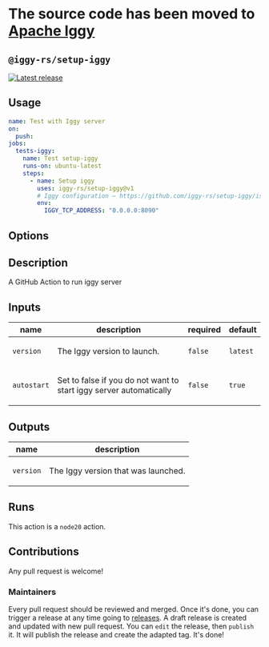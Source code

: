 # The source code has been moved to [Apache Iggy](https://github.com/apache/iggy/)

## `@iggy-rs/setup-iggy`

<p>
  <a href="https://github.com/iggy-rs/setup-iggy/releases"><img alt="Latest release" src="https://img.shields.io/github/v/release/iggy-rs/setup-iggy"></a>
</p>

## Usage

```yaml
name: Test with Iggy server
on:
  push:
jobs:
  tests-iggy:
    name: Test setup-iggy
    runs-on: ubuntu-latest
    steps:
      - name: Setup iggy
        uses: iggy-rs/setup-iggy@v1
        # Iggy configuration — https://github.com/iggy-rs/setup-iggy/issues/14#issuecomment-2505922327
        env:
          IGGY_TCP_ADDRESS: "0.0.0.0:8090"
```

## Options

<!-- action-docs-header source="action.yml" -->

<!-- action-docs-header source="action.yml" -->

<!-- action-docs-description source="action.yml" -->
## Description

A GitHub Action to run iggy server
<!-- action-docs-description source="action.yml" -->

<!-- action-docs-inputs source="action.yml" -->
## Inputs

| name | description | required | default |
| --- | --- | --- | --- |
| `version` | <p>The Iggy version to launch.</p> | `false` | `latest` |
| `autostart` | <p>Set to false if you do not want to start iggy server automatically</p> | `false` | `true` |
<!-- action-docs-inputs source="action.yml" -->

<!-- action-docs-outputs source="action.yml" -->
## Outputs

| name | description |
| --- | --- |
| `version` | <p>The Iggy version that was launched.</p> |
<!-- action-docs-outputs source="action.yml" -->

<!-- action-docs-runs source="action.yml" -->
## Runs

This action is a `node20` action.
<!-- action-docs-runs source="action.yml" -->

## Contributions

Any pull request is welcome!

### Maintainers

Every pull request should be reviewed and merged. Once it's done, you can trigger a release at any time going to [releases](https://github.com/iggy-rs/setup-iggy/releases). A draft release is created and updated with new pull request. You can `edit` the release, then `publish` it. It will publish the release and create the adapted tag. It's done!
